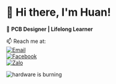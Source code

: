 # 👋 Hi there, I'm Huan!

🎯 **PCB Designer | Lifelong Learner**

📫 Reach me at:  
[![Email](https://img.shields.io/badge/Email-huan.lyphong293@gmail.com-red?style=flat&logo=gmail)](mailto:huan.lyphong293@gmail.com)  
[![Facebook](https://img.shields.io/badge/Facebook-HuanL-1877F2?style=flat&logo=facebook)](https://www.facebook.com/huan.lyphong)  
[![Zalo](https://img.shields.io/badge/Zalo-0815088078-075985?style=flat&logo=whatsapp&logoColor=white)](https://zalo.me/0815088078)

![hardware is burning](https://media0.giphy.com/media/v1.Y2lkPTc5MGI3NjExOHRvemlrMWcwMWlvZmUyNDMyM2VlYWlxcjF4YzQ5amNpcWd0YXVybSZlcD12MV9pbnRlcm5hbF9naWZfYnlfaWQmY3Q9Zw/4TtaFyGTh4kJW/giphy.gif)
